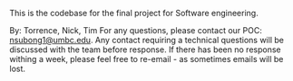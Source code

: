 This is the codebase for the final project for Software engineering.

By: Torrence, Nick, Tim
For any questions, please contact our POC: nsubong1@umbc.edu. 
Any contact requiring a technical questions will be discussed with the team before response.
If there has been no response withing a week, please feel free to re-email - as sometimes 
emails will be lost.
